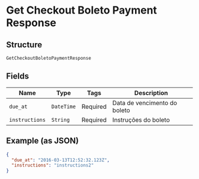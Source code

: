 
# Get Checkout Boleto Payment Response

## Structure

`GetCheckoutBoletoPaymentResponse`

## Fields

| Name | Type | Tags | Description |
|  --- | --- | --- | --- |
| `due_at` | `DateTime` | Required | Data de vencimento do boleto |
| `instructions` | `String` | Required | Instruções do boleto |

## Example (as JSON)

```json
{
  "due_at": "2016-03-13T12:52:32.123Z",
  "instructions": "instructions2"
}
```

